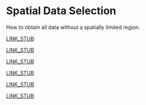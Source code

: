 Spatial Data Selection
======================

How to obtain all data without a spatially limited region.

[LINK_STUB](bbox.md)

[LINK_STUB](osm_types.md)

[LINK_STUB](map_apis.md)

[LINK_STUB](polygon.md)

[LINK_STUB](area.md)

[LINK_STUB](other_sources.md)
